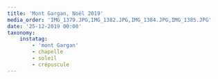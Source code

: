```yaml
---
title: 'Mont Gargan, Noël 2019'
media_order: 'IMG_1379.JPG,IMG_1382.JPG,IMG_1384.JPG,IMG_1385.JPG'
date: '25-12-2019 00:00'
taxonomy:
    instatag:
        - 'mont Gargan'
        - chapelle
        - soleil
        - crépuscule
---
```


